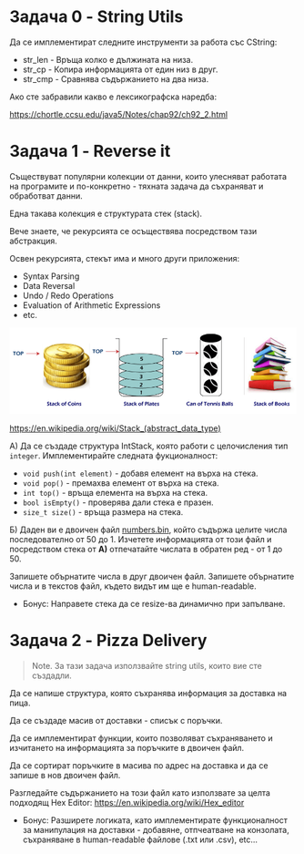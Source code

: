 # Задача 0 - String Utils

Да се имплементират следните инструменти за работа със CString:

- str_len - Връща колко е дължината на низа.
- str_cp - Копира информацията от един низ в друг.
- str_cmp - Сравнява съдържанието на два низа.

Ако сте забравили какво е лексикографска наредба:

https://chortle.ccsu.edu/java5/Notes/chap92/ch92_2.html

# Задача 1 - Reverse it

Съществуват популярни колекции от данни, които улесняват работата на програмите и по-конкретно - тяхната задача да съхраняват и обработват данни.

Една такава колекция е структурата стек (stack).

Вече знаете, че рекурсията се осъществява посредством тази абстракция.

Освен рекурсията, стекът има и много други приложения:

- Syntax Parsing
- Data Reversal
- Undo / Redo Operations
- Evaluation of Arithmetic Expressions
- etc.

![Stack Image](Res/stack.png)

https://en.wikipedia.org/wiki/Stack_(abstract_data_type)

А) Да се създаде структура IntStack, която работи с целочисления тип `integer`.
Имплементирайте следната фукционалност:
- `void push(int element)` - добавя елемент на върха на стека.
- `void pop()` - премахва елемент от върха на стека.
- `int top()` - връща елемента на върха на стека.
- `bool isEmpty()` - проверява дали стека е празен.
- `size_t size()` - връща размера на стека.

Б) Даден ви е двоичен файл [numbers.bin](Res/numbers.bin), който съдържа целите числа последователно от 50 до 1. 
Изчетете информацията от този файл и посредством стека от **А)** отпечатайте числата в обратен ред - от 1 до 50. 

Запишете обърнатите числа в друг двоичен файл.
Запишете обърнатите числа и в текстов файл, където видът им ще е human-readable.

* Бонус: Направете стека да се resize-ва динамично при запълване.

# Задача 2 - Pizza Delivery

> Note. За тази задача използвайте string utils, които вие сте създадли.

Да се напише структура, която съхранява информация за доставка на пица.

Да се създаде масив от доставки - списък с поръчки.

Да се имплементират функции, които позволяват съхраняването и изчитането на информацията за поръчките в двоичен файл.

Да се сортират поръчките в масива по адрес на доставка и да се запише в нов двоичен файл.

Разгледайте съдържанието на този файл като използвате за целта подходящ Hex Editor:
https://en.wikipedia.org/wiki/Hex_editor

* Бонус: Разширете логиката, като имплементирате функционалност за манипулация на доставки - добавяне, отпчеатване на конзолата, съхраняване в human-readable файлове (.txt или .csv), etc...




